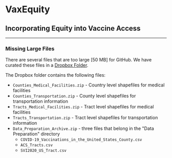 # VaxEquity
## Incorporating Equity into Vaccine Access
---
### Missing Large Files
There are several files that are too large [50 MB] for GitHub. We have curated these files in a [Dropbox Folder](https://www.dropbox.com/sh/o7k22a0uzot50l0/AAAH96UEuuAC6BFMve8Me4rpa?dl=0).

The Dropbox folder contains the following files:
- `Counties_Medical_Facilities.zip` - Country level shapefiles for medical facilities
- `Counties_Transportation.zip` - County level shapefiles for  transportation information
- `Tracts_Medical_Facilities.zip` - Tract level shapefiles for medical facilities
- `Tracts_Transportation.zip` - Tract level shapefiles for  transportation information
- `Data_Preparation_Archive.zip` - three files that belong in the "Data Preparation" directory
    - `COVID-19_Vaccinations_in_the_United_States_County.csv`
    - `ACS_Tracts.csv`
    - `SVI2020_US_Tract.csv`